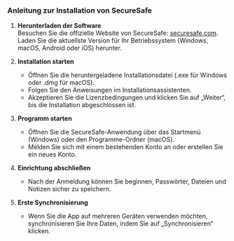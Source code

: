### Anleitung zur Installation von SecureSafe

1. **Herunterladen der Software**  
   Besuchen Sie die offizielle Website von SecureSafe: [securesafe.com](https://www.securesafe.com/downloads).  
   Laden Sie die aktuellste Version für Ihr Betriebssystem (Windows, macOS, Android oder iOS) herunter.


2. **Installation starten**  
   - Öffnen Sie die heruntergeladene Installationsdatei (.exe für Windows oder .dmg für macOS).  
   - Folgen Sie den Anweisungen im Installationsassistenten.  
   - Akzeptieren Sie die Lizenzbedingungen und klicken Sie auf „Weiter“, bis die Installation abgeschlossen ist.


3. **Programm starten**  
   - Öffnen Sie die SecureSafe-Anwendung über das Startmenü (Windows) oder den Programme-Ordner (macOS).  
   - Melden Sie sich mit einem bestehenden Konto an oder erstellen Sie ein neues Konto.


4. **Einrichtung abschließen**  
   - Nach der Anmeldung können Sie beginnen, Passwörter, Dateien und Notizen sicher zu speichern.


5. **Erste Synchronisierung**  
   - Wenn Sie die App auf mehreren Geräten verwenden möchten, synchronisieren Sie Ihre Daten, indem Sie auf „Synchronisieren“ klicken.




